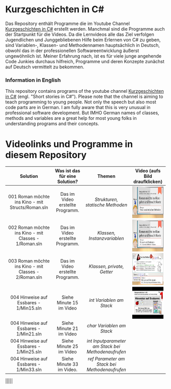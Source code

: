 # Kurzgeschichten in C#

Das Repository enthält Programme die im Youtube Channel [Kurzgeschichten in C#](https://www.youtube.com/channel/UCMcHR9DBcGsbDtoZyZIFqoA) erstellt werden. Manchmal sind die Programme auch der Startpunkt für die Videos. Da die Lernvideos alle das Ziel verfolgen Jugendlichen und Junggebliebenen Hilfe beim Erlernen von C# zu geben, sind Variablen-, Klassen- und Methodennamen hauptsächlich in Deutsch, obwohl das in der professionellen Softwareentwicklung äußerst ungewöhnlich ist. Meiner Erfahrung nach, ist es für viele junge angehende Code Junkies durchaus hilfreich, Programme und deren Konzepte zunächst auf Deutsch vermittelt zu bekommen.

### Information in English
This repository contains programs of the youtube channel [Kurzgeschichten in C#](https://www.youtube.com/channel/UCMcHR9DBcGsbDtoZyZIFqoA) (engl. "Short stories in C#").
Please note that the channel is aiming to teach programming to young people. Not only the speech but also most code parts are in German. I am fully aware that this is very unusual in professional software development. But IMHO German names of classes, methods and variables are a great help for most young folks in understanding programs and their concepts.

# Videolinks und Programme in diesem Repository

|Solution|Was ist das für eine Solution?|Themen|Video (aufs Bild draufklicken)|
|:---:|:---:|:---:|:---:|
|001 Roman möchte ins Kino - mit Structs/Roman.sln|Das im Video erstellte Programm.|*Strukturen,<br>statische Methoden*|<a href="http://www.youtube.com/watch?v=dDfRkwtjucs"><img src="images/001.jpg" align="left" height="100" width="213" ></a>|
|002 Roman möchte ins Kino - mit Classes - 1/Roman.sln|Das im Video erstellte Programm.|*Klassen, Instanzvariablen*|<a href="https://www.youtube.com/watch?v=wPVpxVcoXFw"><img src="images/002.jpg" align="left" height="100" width="213" ></a>|
|003 Roman möchte ins Kino - mit Classes - 2/Roman.sln|Das im Video erstellte Programm.|*Klassen, private, Getter*|<a href="https://www.youtube.com/watch?v=xoDQDq2V7W0"><img src="images/003.jpg" align="left" height="100" width="213" ></a>|
|004 Hinweise auf Essbares - 1/Min15.sln|Siehe Minute 15 im Video|*int Variablen am Stack*|<a href="https://www.youtube.com/watch?v=FN5EWXP4QMU"><img src="images/004.jpg" align="left" height="100" width="213" ></a>|
|004 Hinweise auf Essbares - 1/Min21.sln|Siehe Minute 21 im Video|*char Variablen am Stack*||
|004 Hinweise auf Essbares - 1/Min25.sln|Siehe Minute 25 im Video|*int Inputparameter am Stack bei Methodenaufrufen*||
|004 Hinweise auf Essbares - 1/Min33.sln|Siehe Minute 33 im Video.|*ref Parameter am Stack bei Methodenaufrufen*||


|||||
